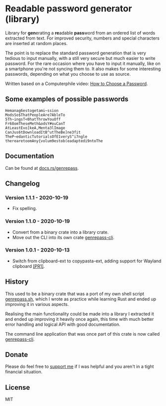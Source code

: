 # Readable password generator (library)

Library for **gen**erating a **re**adable **pass**word from an ordered list of words extracted from text. For improved security, numbers and special characters are inserted at random places.

The point is to replace the standard password generation that is very tedious to input manually, with a still very secure but much easier to write password. For the rare occasion where you have to input it manually, like on a smartphone you're not syncing them to. It also makes for some interesting passwords, depending on what you choose to use as source.

Written based on a Computerphile video: [How to Choose a Password](https://youtu.be/3NjQ9b3pgIg).

## Some examples of possible passwords

```
Hemanag6estogetami~ssion
ModsSo$ThatPeopleAre7AbleTo
5Th~ingsT<0hatThrowYouOff
Fr68omTheseMeth&odsY#ouCanT
AtLeastEvo]keA,Menta3lImage
CanJus6tDownloadItB^utTheBe]ne3fit
TheP~edanticTutorialsOfE1veryS^i7ngle
therearetoomAny{volum9estob(eadaptedi9ntoThe
```

## Documentation

Can be found at [docs.rs/genrepass](https://docs.rs/genrepass).

## Changelog

### Version 1.1.1 - 2020-10-19

- Fix spelling.

### Version 1.1.0 - 2020-10-19

- Convert from a binary crate into a library crate.
- Move out the CLI into its own crate [genrepass-cli](https://github.com/AlexChaplinBraz/genrepass-cli).

### Version 1.0.1 - 2020-10-13

- Switch from clipboard-ext to copypasta-ext, adding support for Wayland clipboard [[PR1]](https://github.com/AlexChaplinBraz/genrepass/pull/1).

## History

This used to be a binary crate that was a port of my own shell script [genrepass.sh](https://github.com/AlexChaplinBraz/genrepass.sh), which I wrote as practice while learning Rust and ended up improving it in various aspects.

Realising the main functionality could be made into a library I extracted it and ended up improving it heavily once again, this time with much better error handling and logical API with good documentation.

The command line application that was once part of this crate is now called [genrepass-cli](https://github.com/AlexChaplinBraz/genrepass-cli).

## Donate

Please do feel free to [support me](https://alexchaplinbraz.com/donate) if I was helpful and you aren't in a tight financial situation.

## License

MIT
